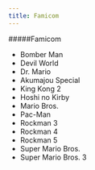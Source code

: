 ```yaml
---
title: Famicom
---
```


#####Famicom

- Bomber Man
- Devil World
- Dr. Mario
- Akumajou Special
- King Kong 2
- Hoshi no Kirby
- Mario Bros.
- Pac-Man
- Rockman 3
- Rockman 4
- Rockman 5
- Super Mario Bros.
- Super Mario Bros. 3
